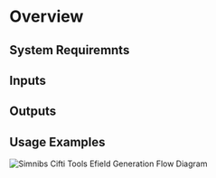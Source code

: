  # Overview 

 ## System Requiremnts 


 ## Inputs 


 ## Outputs 


 ## Usage Examples 


![Simnibs Cifti Tools Efield Generation Flow Diagram](/Users/amalaaden/Documents/GitHub/simnibs_cifti_tools_RTD/docs/images/TMS_flow.jpg)

